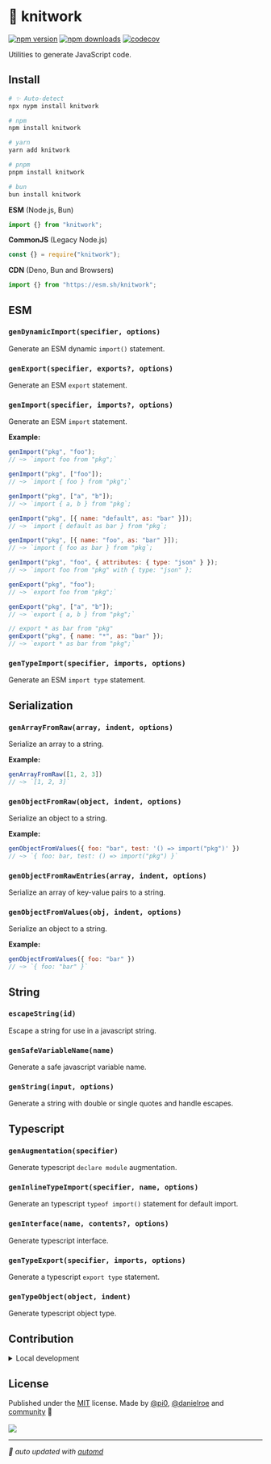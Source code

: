 # 🧶 knitwork

<!-- automd:badges color=yellow codecov -->

[![npm version](https://img.shields.io/npm/v/knitwork?color=yellow)](https://npmjs.com/package/knitwork)
[![npm downloads](https://img.shields.io/npm/dm/knitwork?color=yellow)](https://npmjs.com/package/knitwork)
[![codecov](https://img.shields.io/codecov/c/gh/unjs/knitwork?color=yellow)](https://codecov.io/gh/unjs/knitwork)

<!-- /automd -->

Utilities to generate JavaScript code.

## Install

<!-- automd:pm-install -->

```sh
# ✨ Auto-detect
npx nypm install knitwork

# npm
npm install knitwork

# yarn
yarn add knitwork

# pnpm
pnpm install knitwork

# bun
bun install knitwork
```

<!-- /automd -->

<!-- automd:jsimport cjs cdn -->

**ESM** (Node.js, Bun)

```js
import {} from "knitwork";
```

**CommonJS** (Legacy Node.js)

```js
const {} = require("knitwork");
```

**CDN** (Deno, Bun and Browsers)

```js
import {} from "https://esm.sh/knitwork";
```

<!-- /automd -->

<!-- automd:jsdocs src=./src/index.ts -->

## ESM

### `genDynamicImport(specifier, options)`

Generate an ESM dynamic `import()` statement.

### `genExport(specifier, exports?, options)`

Generate an ESM `export` statement.

### `genImport(specifier, imports?, options)`

Generate an ESM `import` statement.

**Example:**

```js
genImport("pkg", "foo");
// ~> `import foo from "pkg";`

genImport("pkg", ["foo"]);
// ~> `import { foo } from "pkg";`

genImport("pkg", ["a", "b"]);
// ~> `import { a, b } from "pkg`;

genImport("pkg", [{ name: "default", as: "bar" }]);
// ~> `import { default as bar } from "pkg`;

genImport("pkg", [{ name: "foo", as: "bar" }]);
// ~> `import { foo as bar } from "pkg`;

genImport("pkg", "foo", { attributes: { type: "json" } });
// ~> `import foo from "pkg" with { type: "json" };

genExport("pkg", "foo");
// ~> `export foo from "pkg";`

genExport("pkg", ["a", "b"]);
// ~> `export { a, b } from "pkg";`

// export * as bar from "pkg"
genExport("pkg", { name: "*", as: "bar" });
// ~> `export * as bar from "pkg";`
```

### `genTypeImport(specifier, imports, options)`

Generate an ESM `import type` statement.

## Serialization

### `genArrayFromRaw(array, indent, options)`

Serialize an array to a string.

**Example:**

```js
genArrayFromRaw([1, 2, 3])
// ~> `[1, 2, 3]`
```

### `genObjectFromRaw(object, indent, options)`

Serialize an object to a string.

**Example:**

```js
genObjectFromValues({ foo: "bar", test: '() => import("pkg")' })
// ~> `{ foo: bar, test: () => import("pkg") }`
```

### `genObjectFromRawEntries(array, indent, options)`

Serialize an array of key-value pairs to a string.

### `genObjectFromValues(obj, indent, options)`

Serialize an object to a string.

**Example:**

```js
genObjectFromValues({ foo: "bar" })
// ~> `{ foo: "bar" }`
```

## String

### `escapeString(id)`

Escape a string for use in a javascript string.

### `genSafeVariableName(name)`

Generate a safe javascript variable name.

### `genString(input, options)`

Generate a string with double or single quotes and handle escapes.

## Typescript

### `genAugmentation(specifier)`

Generate typescript `declare module` augmentation.

### `genInlineTypeImport(specifier, name, options)`

Generate an typescript `typeof import()` statement for default import.

### `genInterface(name, contents?, options)`

Generate typescript interface.

### `genTypeExport(specifier, imports, options)`

Generate a typescript `export type` statement.

### `genTypeObject(object, indent)`

Generate typescript object type.

<!-- /automd -->

## Contribution

<details>
  <summary>Local development</summary>

- Clone this repository
- Install the latest LTS version of [Node.js](https://nodejs.org/en/)
- Enable [Corepack](https://github.com/nodejs/corepack) using `corepack enable`
- Install dependencies using `bun install`
- Run tests using `bun dev`

</details>

## License

<!-- automd:contributors license=MIT author="pi0,danielroe" -->

Published under the [MIT](https://github.com/unjs/knitwork/blob/main/LICENSE) license.
Made by [@pi0](https://github.com/pi0), [@danielroe](https://github.com/danielroe) and [community](https://github.com/unjs/knitwork/graphs/contributors) 💛
<br><br>
<a href="https://github.com/unjs/knitwork/graphs/contributors">
<img src="https://contrib.rocks/image?repo=unjs/knitwork" />
</a>

<!-- /automd -->

<!-- automd:with-automd -->

---

_🤖 auto updated with [automd](https://automd.unjs.io)_

<!-- /automd -->
